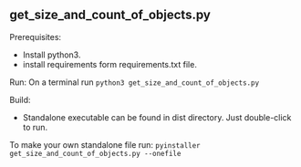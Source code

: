 get_size_and_count_of_objects.py
--

Prerequisites:

- Install python3.
- install requirements form requirements.txt file.

Run:
On a terminal run
`python3 get_size_and_count_of_objects.py`

Build:

- Standalone executable can be found in dist directory. Just double-click to run.

To make your own standalone file run:
`pyinstaller get_size_and_count_of_objects.py --onefile`